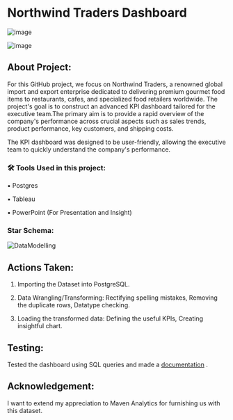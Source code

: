 # Northwind Traders Dashboard
![image](https://github.com/rashmi0007/Northwind-Traders-Dashboard/assets/87612040/7c0550a1-2a65-4ef5-ade4-15ee6aac8646)

![image](https://github.com/rashmi0007/Northwind-Traders-Dashboard/assets/87612040/02a408cf-4af3-4528-a95c-8daae3749d1e)

## About Project:
For this GitHub project, we focus on Northwind Traders, a renowned global import and export enterprise dedicated to delivering premium gourmet food items to restaurants, cafes, and specialized food retailers worldwide. The project's goal is to construct an advanced KPI dashboard tailored for the executive team.The primary aim is to provide a rapid overview of the company's performance across crucial aspects such as sales trends, product performance, key customers, and shipping costs.

The KPI dashboard was designed to be user-friendly, allowing the executive team to quickly understand the company's performance. 

### 🛠 Tools Used in this project:
▪ Postgres

▪ Tableau

▪ PowerPoint (For Presentation and Insight)

### Star Schema:
![DataModelling](https://github.com/rashmi0007/Northwind-Traders-Dashboard/assets/87612040/66b11301-64c2-4139-bef5-f4bb965713f1)

## Actions Taken:
1. Importing the Dataset into PostgreSQL.

2. Data Wrangling/Transforming: Rectifying spelling mistakes, Removing the duplicate rows, Datatype checking.

3. Loading the transformed data: Defining the useful KPIs, Creating insightful chart.

## Testing:
Tested the dashboard using SQL queries and made a [documentation](https://github.com/rashmi0007/Northwind-Traders-Dashboard/blob/master/Other_Details/NorthWindTraders_TestCase.docx) .

## Acknowledgement:
I want to extend my appreciation to Maven Analytics for furnishing us with this dataset.


